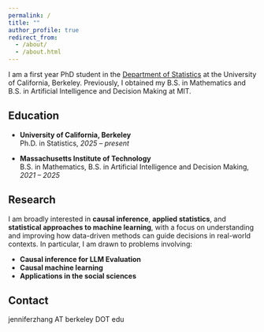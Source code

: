 ```yaml
---
permalink: /
title: ""
author_profile: true
redirect_from: 
  - /about/
  - /about.html
---
```


I am a first year PhD student in the [Department of Statistics](https://statistics.berkeley.edu/) at the University of California, Berkeley. Previously, I obtained my B.S. in Mathematics and B.S. in Artificial Intelligence and Decision Making at MIT.

Education
-----
- **University of California, Berkeley**  
  Ph.D. in Statistics, *2025 – present*  

- **Massachusetts Institute of Technology**  
  B.S. in Mathematics, B.S. in Artificial Intelligence and Decision Making, *2021 – 2025*  


Research
-----

I am broadly interested in **causal inference**, **applied statistics**, and **statistical approaches to machine learning**, with a focus on understanding and improving how data-driven methods can guide decisions in real-world contexts. In particular, I am drawn to problems involving:  

- **Causal inference for LLM Evaluation**
- **Causal machine learning**
- **Applications in the social sciences**


Contact
-----

jenniferzhang AT berkeley DOT edu
